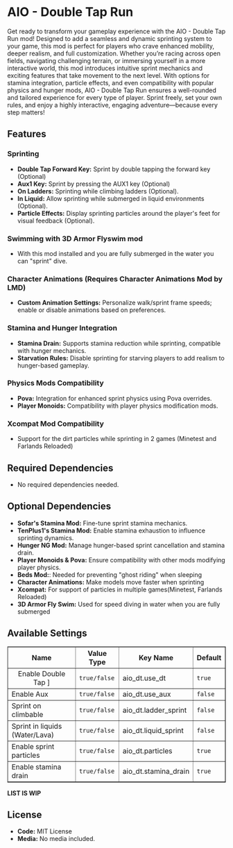 # AIO - Double Tap Run 
Get ready to transform your gameplay experience with the AIO - Double Tap Run mod! Designed to add a seamless and dynamic sprinting system to your game, this mod is perfect for players who crave enhanced mobility, deeper realism, and full customization. Whether you’re racing across open fields, navigating challenging terrain, or immersing yourself in a more interactive world, this mod introduces intuitive sprint mechanics and exciting features that take movement to the next level.
With options for stamina integration, particle effects, and even compatibility with popular physics and hunger mods, AIO - Double Tap Run ensures a well-rounded and tailored experience for every type of player. Sprint freely, set your own rules, and enjoy a highly interactive, engaging adventure—because every step matters!
## Features

### Sprinting
- **Double Tap Forward Key:** Sprint by double tapping the forward key (Optional)
- **Aux1 Key:** Sprint by pressing the AUX1 key (Optional)
- **On Ladders:** Sprinting while climbing ladders (Optional).
- **In Liquid:** Allow sprinting while submerged in liquid environments (Optional).
- **Particle Effects:** Display sprinting particles around the player's feet for visual feedback (Optional).
  
### Swimming with 3D Armor Flyswim mod
- With this mod installed and you are fully submerged in the water you can "sprint" dive.

### Character Animations (Requires Character Animations Mod by LMD)
- **Custom Animation Settings:** Personalize walk/sprint frame speeds; enable or disable animations based on preferences.

### Stamina and Hunger Integration
- **Stamina Drain:** Supports stamina reduction while sprinting, compatible with hunger mechanics.
- **Starvation Rules:** Disable sprinting for starving players to add realism to hunger-based gameplay.

### Physics Mods Compatibility
- **Pova:** Integration for enhanced sprint physics using Pova overrides.
- **Player Monoids:** Compatibility with player physics modification mods.

### Xcompat Mod Compatibility
- Support for the dirt particles while sprinting in 2 games (Minetest and Farlands Reloaded)

## Required Dependencies
- No required dependencies needed. 

## Optional Dependencies
- **Sofar's Stamina Mod:** Fine-tune sprint stamina mechanics.
- **TenPlus1's Stamina Mod:** Enable stamina exhaustion to influence sprinting dynamics.
- **Hunger NG Mod:** Manage hunger-based sprint cancellation and stamina drain.
- **Player Monoids & Pova:** Ensure compatibility with other mods modifying player physics.
- **Beds Mod:**: Needed for preventing "ghost riding" when sleeping
- **Character Animations:** Make models move faster when sprinting 
- **Xcompat:** For support of particles in multiple games(Minetest, Farlands Reloaded)
- **3D Armor Fly Swim:** Used for speed diving in water when you are fully submerged

## Available Settings 


<table border="1" color="#FFFFFF" align="center">
  <tr>
    <th>Name</th>
    <th>Value Type</th>
    <th>Key Name</th>
    <th>Default</th>
  </tr>
  <tr>
    <td><center>Enable Double Tap ]</td>
    <td><code>true/false</code></td>
    <td>aio_dt.use_dt</td>
    <td><code>true</code></td>
  </tr>
  <tr>
    <td>Enable Aux</td>
    <td><code>true/false</code></td>
    <td>aio_dt.use_aux</td>
    <td><code>false</code></td>
  </tr>
  <tr>
    <td>Sprint on climbable</td>
    <td><code>true/false</code></td>
    <td>aio_dt.ladder_sprint</td>
    <td><code>false</code></td>
  </tr>
  <tr>
    <td>Sprint in liquids (Water/Lava)</td>
    <td><code>true/false</code></td>
    <td>aio_dt.liquid_sprint</td>
    <td><code>false</code></td>
  </tr>
  <tr>
    <td>Enable sprint particles</td>
    <td><code>true/false</code></td>
    <td>aio_dt.particles</td>
    <td><code>true</code></td>
  </tr>
  <tr>
    <td>Enable stamina drain</td>
    <td><code>true/false</code></td>
    <td>aio_dt.stamina_drain</td>
    <td><code>true</code></td>
  </tr>
</table>


**LIST IS WIP**

## License
- **Code:** MIT License
- **Media:** No media included.
